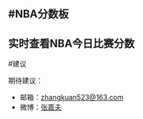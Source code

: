 #NBA分数板
---
实时查看NBA今日比赛分数
[](screenshot.jpg)
---

#建议

期待建议：
* 邮箱：zhangkuan523@163.com
* 微博：[张嘉夫](http://www.weibo.com/2949394297/)
